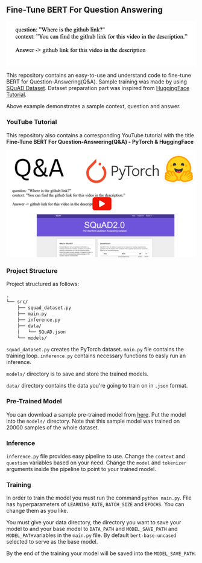 ## Fine-Tune BERT For Question Answering

![Sample Result](./assets/qa-sample.png)

This repository contains an easy-to-use and understand code to fine-tune BERT for Question-Answering(Q&A). Sample training was made by using [SQuAD Dataset](https://rajpurkar.github.io/SQuAD-explorer/). Dataset preparation part was inspired from [HuggingFace Tutorial](https://huggingface.co/transformers/v3.2.0/custom_datasets.html#question-answering-with-squad-2-0).

Above example demonstrates a sample context, question and answer. 

### YouTube Tutorial
This repository also contains a corresponding YouTube tutorial with the title **Fine-Tune BERT For Question-Answering(Q&A) - PyTorch & HuggingFace**

[![Thumbnail](./assets/youtube-thumbnail.png)](https://www.youtube.com/watch?v=PikqVppe408&t=9s)

### Project Structure
Project structured as follows:
```
.
└── src/
    ├── squad_dataset.py
    ├── main.py
    ├── inference.py
    ├── data/
    │   └── SQuAD.json
    └── models/
```

`squad_dataset.py` creates the PyTorch dataset. `main.py` file contains the training loop. `inference.py` contains necessary functions to easly run an inference.

`models/` directory is to save and store the trained models.

`data/` directory contains the data you're going to train on in `.json` format.

### Pre-Trained Model
You can download a sample pre-trained model from [here](https://drive.google.com/file/d/1aIcI_9RRWVUJHts5ZgsKDuH4HjVFe467/view?usp=sharing). Put the model into the `models/` directory. Note that this sample model was trained on 20000 samples of the whole dataset.

### Inference
`inference.py` file provides easy pipeline to use. Change the `context` and `question` variables based on your need. Change the `model` and `tokenizer` arguments inside the pipeline to point to your trained model.

### Training
In order to train the model you must run the command `python main.py`. File has hyperparameters of `LEARNING_RATE`, `BATCH_SIZE` and `EPOCHS`. You can change them as you like.

You must give your data directory, the directory you want to save your model to and your base model to `DATA_PATH` and `MODEL_SAVE_PATH` and `MODEL_PATH`variables in the `main.py` file. By default `bert-base-uncased` selected to serve as the base model.

By the end of the training your model will be saved into the `MODEL_SAVE_PATH`.

